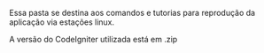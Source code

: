 Essa pasta se destina aos comandos e tutorias para reprodução da aplicação via estações linux.

A versão do CodeIgniter utilizada está em .zip
